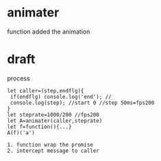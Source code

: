 # animater
function added the animation

# draft
process
```
let caller=(step,endflg){
 if(endflg) console.log('end'); //
 console.log(step); //start 0 //step 50ms=fps200
}
let steprate=1000/200 //fps200
let A=animater(caller,steprate)
let f=function(){...}
A(f)('a')

1. function wrap the promise
2. intercept message to caller
```
